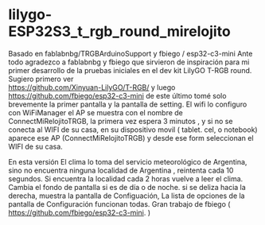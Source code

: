 # lilygo-ESP32S3_t_rgb_round_mirelojito
Basado en fablabnbg/TRGBArduinoSupport y fbiego / esp32-c3-mini
Ante todo agradezco a fablabnbg y fbiego que sirvieron de inspiración para mi primer desarrollo
de la  pruebas iniciales en el dev kit LilyGO T-RGB round.  </br>
Sugiero primero ver </br>
https://github.com/Xinyuan-LilyGO/T-RGB/
y luego 
https://github.com/fbiego/esp32-c3-mini
de este último tomé solo brevemente la primer pantalla y la pantalla de setting. 
El wifi lo configuro con WiFiManager el AP se muestra con el nombre de ConnectMiRelojitoTRGB,
la primera vez espera 3 minutos , y si no se conecta al WIFI de su casa, en su dispositivo movil ( tablet. cel, o notebook) aparece ese AP (ConnectMiRelojitoTRGB) y desde ese form seleccionan el WIFI de su casa.

En esta versión El clima lo toma del servicio meteorológico de Argentina, sino no encuentra ninguna localidad de Argentina , reintenta cada 10 segundos. Si encuentra la localidad cada 2 horas vuelve a leer el clima.
Cambia el fondo de pantalla si es de día o de noche. si se deliza hacia la derecha, muestra la pantalla de Configuación, 
La lista de opciones de la pantalla de Configuración funcionan  todas. Gran trabajo de fbiego ( https://github.com/fbiego/esp32-c3-mini.  )



